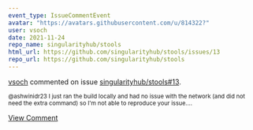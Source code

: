```yaml
---
event_type: IssueCommentEvent
avatar: "https://avatars.githubusercontent.com/u/814322?"
user: vsoch
date: 2021-11-24
repo_name: singularityhub/stools
html_url: https://github.com/singularityhub/stools/issues/13
repo_url: https://github.com/singularityhub/stools
---
```


<a href='https://github.com/vsoch' target='_blank'>vsoch</a> commented on issue <a href='https://github.com/singularityhub/stools/issues/13' target='_blank'>singularityhub/stools#13</a>.

<small>@ashwinidr23 I just ran the build locally and had no issue with the network (and did not need the extra command) so I'm not able to reproduce your issue....</small>

<a href='https://github.com/singularityhub/stools/issues/13' target='_blank'>View Comment</a>